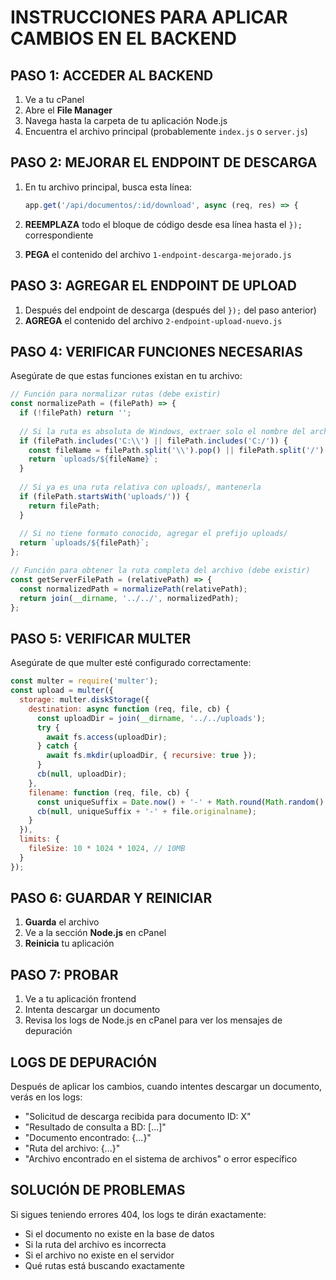 # INSTRUCCIONES PARA APLICAR CAMBIOS EN EL BACKEND

## PASO 1: ACCEDER AL BACKEND
1. Ve a tu cPanel
2. Abre el **File Manager**
3. Navega hasta la carpeta de tu aplicación Node.js
4. Encuentra el archivo principal (probablemente `index.js` o `server.js`)

## PASO 2: MEJORAR EL ENDPOINT DE DESCARGA
1. En tu archivo principal, busca esta línea:
   ```javascript
   app.get('/api/documentos/:id/download', async (req, res) => {
   ```

2. **REEMPLAZA** todo el bloque de código desde esa línea hasta el `});` correspondiente
3. **PEGA** el contenido del archivo `1-endpoint-descarga-mejorado.js`

## PASO 3: AGREGAR EL ENDPOINT DE UPLOAD
1. Después del endpoint de descarga (después del `});` del paso anterior)
2. **AGREGA** el contenido del archivo `2-endpoint-upload-nuevo.js`

## PASO 4: VERIFICAR FUNCIONES NECESARIAS
Asegúrate de que estas funciones existan en tu archivo:

```javascript
// Función para normalizar rutas (debe existir)
const normalizePath = (filePath) => {
  if (!filePath) return '';
  
  // Si la ruta es absoluta de Windows, extraer solo el nombre del archivo
  if (filePath.includes('C:\\') || filePath.includes('C:/')) {
    const fileName = filePath.split('\\').pop() || filePath.split('/').pop();
    return `uploads/${fileName}`;
  }
  
  // Si ya es una ruta relativa con uploads/, mantenerla
  if (filePath.startsWith('uploads/')) {
    return filePath;
  }
  
  // Si no tiene formato conocido, agregar el prefijo uploads/
  return `uploads/${filePath}`;
};

// Función para obtener la ruta completa del archivo (debe existir)
const getServerFilePath = (relativePath) => {
  const normalizedPath = normalizePath(relativePath);
  return join(__dirname, '../../', normalizedPath);
};
```

## PASO 5: VERIFICAR MULTER
Asegúrate de que multer esté configurado correctamente:

```javascript
const multer = require('multer');
const upload = multer({
  storage: multer.diskStorage({
    destination: async function (req, file, cb) {
      const uploadDir = join(__dirname, '../../uploads');
      try {
        await fs.access(uploadDir);
      } catch {
        await fs.mkdir(uploadDir, { recursive: true });
      }
      cb(null, uploadDir);
    },
    filename: function (req, file, cb) {
      const uniqueSuffix = Date.now() + '-' + Math.round(Math.random() * 1E9);
      cb(null, uniqueSuffix + '-' + file.originalname);
    }
  }),
  limits: {
    fileSize: 10 * 1024 * 1024, // 10MB
  }
});
```

## PASO 6: GUARDAR Y REINICIAR
1. **Guarda** el archivo
2. Ve a la sección **Node.js** en cPanel
3. **Reinicia** tu aplicación

## PASO 7: PROBAR
1. Ve a tu aplicación frontend
2. Intenta descargar un documento
3. Revisa los logs de Node.js en cPanel para ver los mensajes de depuración

## LOGS DE DEPURACIÓN
Después de aplicar los cambios, cuando intentes descargar un documento, verás en los logs:
- "Solicitud de descarga recibida para documento ID: X"
- "Resultado de consulta a BD: [...]"
- "Documento encontrado: {...}"
- "Ruta del archivo: {...}"
- "Archivo encontrado en el sistema de archivos" o error específico

## SOLUCIÓN DE PROBLEMAS
Si sigues teniendo errores 404, los logs te dirán exactamente:
- Si el documento no existe en la base de datos
- Si la ruta del archivo es incorrecta
- Si el archivo no existe en el servidor
- Qué rutas está buscando exactamente 